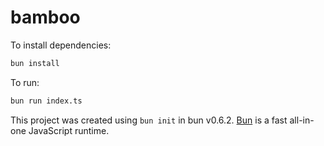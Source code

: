 # bamboo

To install dependencies:

```bash
bun install
```

To run:

```bash
bun run index.ts
```

This project was created using `bun init` in bun v0.6.2. [Bun](https://bun.sh) is a fast all-in-one JavaScript runtime.
